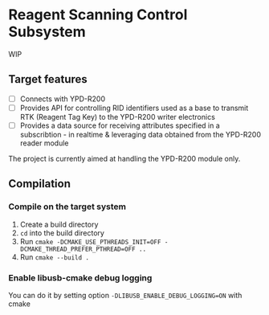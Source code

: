 # Reagent Scanning Control Subsystem
WIP
## Target features
- [ ] Connects with YPD-R200
- [ ] Provides API for controlling RID identifiers used as a base to transmit RTK (Reagent Tag Key) to the YPD-R200 writer electronics
- [ ] Provides a data source for receiving attributes specified in a subscribtion - in realtime & leveraging data obtained from the YPD-R200 reader module

The project is currently aimed at handling the YPD-R200 module only.


## Compilation
### Compile on the target system
1. Create a build directory
2. `cd` into the build directory
3. Run `cmake -DCMAKE_USE_PTHREADS_INIT=OFF -DCMAKE_THREAD_PREFER_PTHREAD=OFF ..`
4. Run `cmake --build .`

### Enable libusb-cmake debug logging
You can do it by setting option `-DLIBUSB_ENABLE_DEBUG_LOGGING=ON` with cmake
